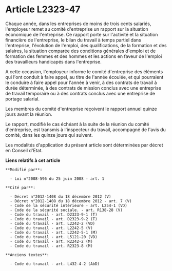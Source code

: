 # Article L2323-47

Chaque année, dans les entreprises de moins de trois cents salariés, l'employeur remet au comité d'entreprise un rapport sur
la situation économique de l'entreprise. Ce rapport porte sur l'activité et la situation financière de l'entreprise, le bilan
du travail à temps partiel dans l'entreprise, l'évolution de l'emploi, des qualifications, de la formation et des salaires,
la situation comparée des conditions générales d'emploi et de formation des femmes et des hommes et les actions en faveur de
l'emploi des travailleurs handicapés dans l'entreprise. 

A cette occasion, l'employeur informe le comité d'entreprise des éléments qui l'ont conduit à faire appel, au titre de
l'année écoulée, et qui pourraient le conduire à faire appel pour l'année à venir, à des contrats de travail à durée
déterminée, à des contrats de mission conclus avec une entreprise de travail temporaire ou à des contrats conclus avec une
entreprise de portage salarial.

Les membres du comité d'entreprise reçoivent le rapport annuel quinze jours avant la réunion.

Le rapport, modifié le cas échéant à la suite de la réunion du comité d'entreprise, est transmis à l'inspecteur du travail,
accompagné de l'avis du comité, dans les quinze jours qui suivent.

Les modalités d'application du présent article sont déterminées par décret en Conseil d'Etat.

**Liens relatifs à cet article**

	**Modifié par**:

	  - Loi n°2008-596 du 25 juin 2008 - art. 1

	**Cité par**:

	  - Décret n°2012-1408 du 18 décembre 2012 (V)
	  - Décret n°2012-1408 du 18 décembre 2012 - art. 7 (V)
	  - Code de la sécurité intérieure - art. L254-1 (VD)
	  - Code de la sécurité sociale. - art. R138-28 (V)
	  - Code du travail - art. D2323-9-1 (T)
	  - Code du travail - art. D2323-9-2 (T)
	  - Code du travail - art. L2242-2 (VD)
	  - Code du travail - art. L2242-5 (V)
	  - Code du travail - art. L2242-5-1 (M)
	  - Code du travail - art. L5121-20 (VD)
	  - Code du travail - art. R2242-2 (M)
	  - Code du travail - art. R2323-8 (M)

	**Anciens textes**:

	  - Code du travail - art. L432-4-2 (AbD)
